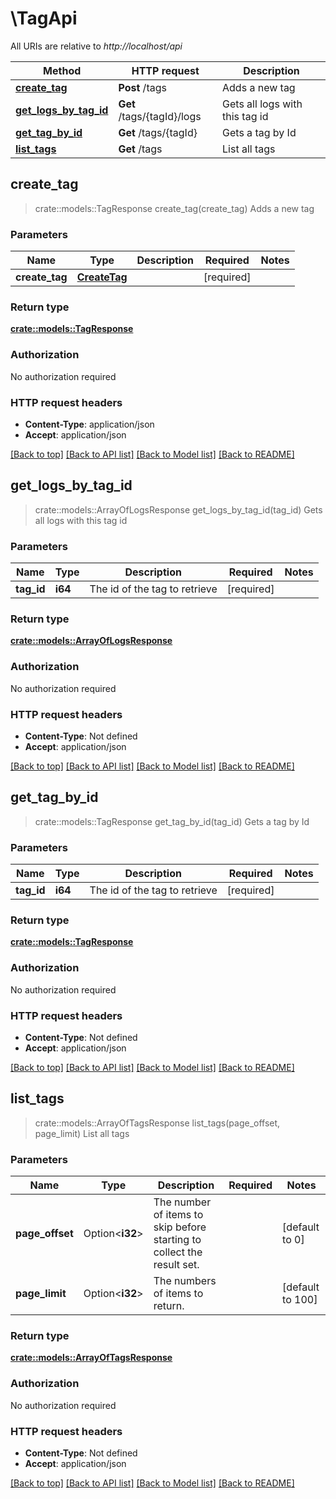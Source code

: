 # \TagApi

All URIs are relative to *http://localhost/api*

Method | HTTP request | Description
------------- | ------------- | -------------
[**create_tag**](TagApi.md#create_tag) | **Post** /tags | Adds a new tag
[**get_logs_by_tag_id**](TagApi.md#get_logs_by_tag_id) | **Get** /tags/{tagId}/logs | Gets all logs with this tag id
[**get_tag_by_id**](TagApi.md#get_tag_by_id) | **Get** /tags/{tagId} | Gets a tag by Id
[**list_tags**](TagApi.md#list_tags) | **Get** /tags | List all tags



## create_tag

> crate::models::TagResponse create_tag(create_tag)
Adds a new tag

### Parameters


Name | Type | Description  | Required | Notes
------------- | ------------- | ------------- | ------------- | -------------
**create_tag** | [**CreateTag**](CreateTag.md) |  | [required] |

### Return type

[**crate::models::TagResponse**](TagResponse.md)

### Authorization

No authorization required

### HTTP request headers

- **Content-Type**: application/json
- **Accept**: application/json

[[Back to top]](#) [[Back to API list]](../README.md#documentation-for-api-endpoints) [[Back to Model list]](../README.md#documentation-for-models) [[Back to README]](../README.md)


## get_logs_by_tag_id

> crate::models::ArrayOfLogsResponse get_logs_by_tag_id(tag_id)
Gets all logs with this tag id

### Parameters


Name | Type | Description  | Required | Notes
------------- | ------------- | ------------- | ------------- | -------------
**tag_id** | **i64** | The id of the tag to retrieve | [required] |

### Return type

[**crate::models::ArrayOfLogsResponse**](ArrayOfLogsResponse.md)

### Authorization

No authorization required

### HTTP request headers

- **Content-Type**: Not defined
- **Accept**: application/json

[[Back to top]](#) [[Back to API list]](../README.md#documentation-for-api-endpoints) [[Back to Model list]](../README.md#documentation-for-models) [[Back to README]](../README.md)


## get_tag_by_id

> crate::models::TagResponse get_tag_by_id(tag_id)
Gets a tag by Id

### Parameters


Name | Type | Description  | Required | Notes
------------- | ------------- | ------------- | ------------- | -------------
**tag_id** | **i64** | The id of the tag to retrieve | [required] |

### Return type

[**crate::models::TagResponse**](TagResponse.md)

### Authorization

No authorization required

### HTTP request headers

- **Content-Type**: Not defined
- **Accept**: application/json

[[Back to top]](#) [[Back to API list]](../README.md#documentation-for-api-endpoints) [[Back to Model list]](../README.md#documentation-for-models) [[Back to README]](../README.md)


## list_tags

> crate::models::ArrayOfTagsResponse list_tags(page_offset, page_limit)
List all tags

### Parameters


Name | Type | Description  | Required | Notes
------------- | ------------- | ------------- | ------------- | -------------
**page_offset** | Option<**i32**> | The number of items to skip before starting to collect the result set. |  |[default to 0]
**page_limit** | Option<**i32**> | The numbers of items to return. |  |[default to 100]

### Return type

[**crate::models::ArrayOfTagsResponse**](ArrayOfTagsResponse.md)

### Authorization

No authorization required

### HTTP request headers

- **Content-Type**: Not defined
- **Accept**: application/json

[[Back to top]](#) [[Back to API list]](../README.md#documentation-for-api-endpoints) [[Back to Model list]](../README.md#documentation-for-models) [[Back to README]](../README.md)

